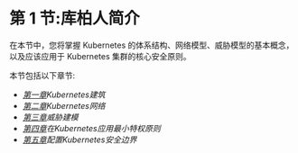 # 第 1 节:库柏人简介

在本节中，您将掌握 Kubernetes 的体系结构、网络模型、威胁模型的基本概念，以及应该应用于 Kubernetes 集群的核心安全原则。

本节包括以下章节:

*   [*第一章*](01.html#_idTextAnchor020)*Kubernetes建筑*
*   [*第二章*](02.html#_idTextAnchor049)*Kubernetes网络*
*   [*第三章*](03.html#_idTextAnchor091)*威胁建模*
*   [*第四章*](04.html#_idTextAnchor108)*在Kubernetes应用最小特权原则*
*   [*第五章*](05.html#_idTextAnchor144)*配置Kubernetes安全边界*